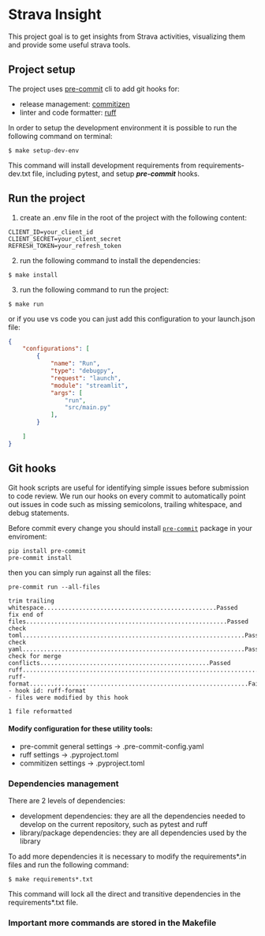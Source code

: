 # Strava Insight

This project goal is to get insights from Strava activities, visualizing them and provide some useful strava tools.

## Project setup

The project uses [pre-commit](https://pre-commit.com/) cli to add git hooks for:
- release management: [commitizen](https://commitizen-tools.github.io/commitizen/)
- linter and code formatter: [ruff](https://docs.astral.sh/ruff/)

In order to setup the development environment it is possible to run the following command on terminal:

```shell
$ make setup-dev-env
```

This command will install development requirements from requirements-dev.txt file, including pytest,
and setup ***pre-commit*** hooks.

## Run the project
1. create an .env file in the root of the project with the following content:
```shell
CLIENT_ID=your_client_id
CLIENT_SECRET=your_client_secret
REFRESH_TOKEN=your_refresh_token
```
2. run the following command to install the dependencies:
```shell
$ make install
```
3. run the following command to run the project:
```shell
$ make run
```

or if you use vs code you can just add this configuration to your launch.json file:
```json
{
    "configurations": [
        {
            "name": "Run",
            "type": "debugpy",
            "request": "launch",
            "module": "streamlit",
            "args": [
                "run",
                "src/main.py"
            ],
        }

    ]
}
```


## Git hooks
Git hook scripts are useful for identifying simple issues before submission to code review.
We run our hooks on every commit to automatically point out issues in code such as missing semicolons, trailing whitespace, and debug statements.

Before commit every change you should install [`pre-commit`](https://pre-commit.com) package in your enviroment:
```
pip install pre-commit
pre-commit install
```

then you can simply run against all the files:
```
pre-commit run --all-files
```
```
trim trailing whitespace.................................................Passed
fix end of files.........................................................Passed
check toml...............................................................Passed
check yaml...............................................................Passed
check for merge conflicts................................................Passed
ruff.....................................................................Passed
ruff-format..............................................................Failed
- hook id: ruff-format
- files were modified by this hook

1 file reformatted
```

#### Modify configuration for these utility tools:
- pre-commit general settings -> .pre-commit-config.yaml
- ruff settings -> .pyproject.toml
- commitizen settings -> .pyproject.toml

### Dependencies management

There are 2 levels of dependencies:
- development dependencies: they are all the dependencies needed to develop on the current repository, such as pytest and ruff
- library/package dependencies: they are all dependencies used by the library

To add more dependencies it is necessary to modify the requirements*.in files and run the following command:
```shell
$ make requirements*.txt
```
This command will lock all the direct and transitive dependencies in the requirements*.txt file.

### Important more commands are stored in the Makefile
